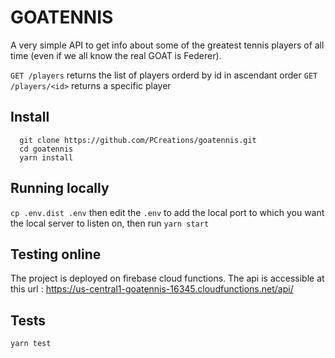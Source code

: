 # GOATENNIS

A very simple API to get info about some of the greatest tennis players of all time (even if we all know the real GOAT is Federer).

`GET /players` returns the list of players orderd by id in ascendant order
`GET /players/<id>` returns a specific player

## Install

```
  git clone https://github.com/PCreations/goatennis.git
  cd goatennis
  yarn install
```

## Running locally

`cp .env.dist .env` then edit the `.env` to add the local port to which you want the local server to listen on, then run `yarn start`

## Testing online

The project is deployed on firebase cloud functions. The api is accessible at this url : https://us-central1-goatennis-16345.cloudfunctions.net/api/

## Tests

`yarn test`
